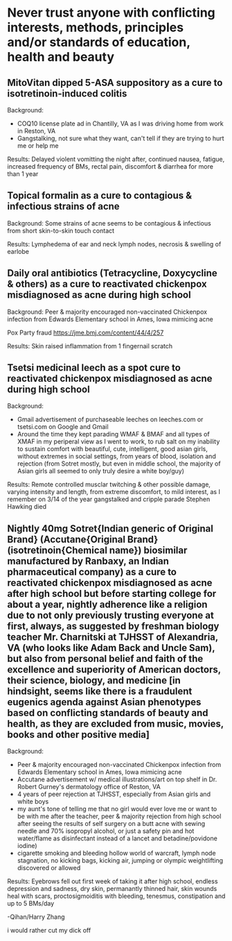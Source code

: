# Never trust anyone with conflicting interests, methods, principles and/or standards of education, health and beauty

## MitoVitan dipped 5-ASA suppository as a cure to isotretinoin-induced colitis
Background:
- COQ10 license plate ad in Chantilly, VA as I was driving home from work in Reston, VA
- Gangstalking, not sure what they want, can't tell if they are trying to hurt me or help me

Results: Delayed violent vomitting the night after, continued nausea, fatigue, increased frequency of BMs, rectal pain, discomfort & diarrhea for more than 1 year

## Topical formalin as a cure to contagious & infectious strains of acne
Background: Some strains of acne seems to be contagious & infectious from short skin-to-skin touch contact

Results: Lymphedema of ear and neck lymph nodes, necrosis & swelling of earlobe

## Daily oral antibiotics (Tetracycline, Doxycycline & others) as a cure to reactivated chickenpox misdiagnosed as acne during high school
Background: Peer & majority encouraged non-vaccinated Chickenpox infection from Edwards Elementary school in Ames, Iowa mimicing acne

Pox Party fraud https://jme.bmj.com/content/44/4/257

Results: Skin raised inflammation from 1 fingernail scratch 

## Tsetsi medicinal leech as a spot cure to reactivated chickenpox misdiagnosed as acne during high school
Background: 
- Gmail advertisement of purchaseable leeches on leeches.com or tsetsi.com on Google and Gmail
- Around the time they kept parading WMAF & BMAF and all types of XMAF in my periperal view as I went to work, to rub salt on my inability to sustain comfort with beautiful, cute, intelligent, good asian girls, without extremes in social settings, from years of blood, isolation and rejection (from Sotret mostly, but even in middle school, the majority of Asian girls all seemed to only truly desire a white boy/guy)

Results: Remote controlled musclar twitching & other possible damage, varying intensity and length, from extreme discomfort, to mild interest, as I remember on 3/14 of the year gangstalked and cripple parade Stephen Hawking died

## Nightly 40mg Sotret{Indian generic of Original Brand} (Accutane{Original Brand} (isotretinoin{Chemical name}) biosimilar manufactured by Ranbaxy, an Indian pharmaceutical company) as a cure to reactivated chickenpox misdiagnosed as acne after high school but before starting college for about a year, nightly adherence like a religion due to not only previously trusting everyone at first, always, as suggested by freshman biology teacher Mr. Charnitski at TJHSST of Alexandria, VA (who looks like Adam Back and Uncle Sam), but also from personal belief and faith of the excellence and superiority of American doctors, their science, biology, and medicine [in hindsight, seems like there is a fraudulent eugenics agenda against Asian phenotypes based on conflicting standards of beauty and health, as they are excluded from music, movies, books and other positive media]
Background: 
- Peer & majority encouraged non-vaccinated Chickenpox infection from Edwards Elementary school in Ames, Iowa mimicing acne
- Accutane advertisement w/ medical illustrations/art on top shelf in Dr. Robert Gurney's dermatology office of Reston, VA
- 4 years of peer rejection at TJHSST, especially from Asian girls and white boys
- my aunt's tone of telling me that no girl would ever love me or want to be with me after the teacher, peer & majority rejection from high school after seeing the results of self surgery on a butt acne with sewing needle and 70% isopropyl alcohol, or just a safety pin and hot water/flame as disinfectant instead of a lancet and betadine/povidone iodine)
- cigarette smoking and bleeding hollow world of warcraft, lymph node stagnation, no kicking bags, kicking air, jumping or olympic weightlifting discovered or allowed

Results: Eyebrows fell out first week of taking it after high school, endless depression and sadness, dry skin, permanantly thinned hair, skin wounds heal with scars, proctosigmoiditis with bleeding, tenesmus, constipation and up to 5 BMs/day

-Qihan/Harry Zhang

i would rather cut my dick off

